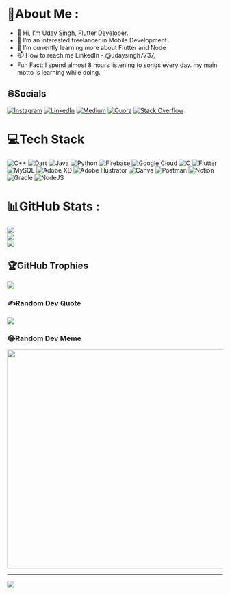 # 💫About Me :
- 👋 Hi, I’m Uday Singh, Flutter Developer.
- 👀 I’m an interested freelancer in Mobile Development.
- 🌱 I’m currently learning more about Flutter and Node
- 📫 How to reach me LinkedIn - @udaysingh7737, 
- Fun Fact: I spend almost 8 hours listening to songs every day.
  my main motto is learning while doing.


## 🌐Socials
[![Instagram](https://img.shields.io/badge/Instagram-%23E4405F.svg?logo=Instagram&logoColor=white)](https://instagram.com/@udaysingh7737) [![LinkedIn](https://img.shields.io/badge/LinkedIn-%230077B5.svg?logo=linkedin&logoColor=white)](https://linkedin.com/in/udaysingh7737) [![Medium](https://img.shields.io/badge/Medium-12100E?logo=medium&logoColor=white)](https://medium.com/@@udaysingh7737) [![Quora](https://img.shields.io/badge/Quora-%23B92B27.svg?logo=Quora&logoColor=white)](https://quora.com/profile/UDAY-SINGH-2494) [![Stack Overflow](https://img.shields.io/badge/-Stackoverflow-FE7A16?logo=stack-overflow&logoColor=white)](https://stackoverflow.com/users/15871961) 

# 💻Tech Stack
![C++](https://img.shields.io/badge/c++-%2300599C.svg?style=for-the-badge&logo=c%2B%2B&logoColor=white) ![Dart](https://img.shields.io/badge/dart-%230175C2.svg?style=for-the-badge&logo=dart&logoColor=white) ![Java](https://img.shields.io/badge/java-%23ED8B00.svg?style=for-the-badge&logo=java&logoColor=white) ![Python](https://img.shields.io/badge/python-3670A0?style=for-the-badge&logo=python&logoColor=ffdd54) ![Firebase](https://img.shields.io/badge/firebase-%23039BE5.svg?style=for-the-badge&logo=firebase) ![Google Cloud](https://img.shields.io/badge/Google%20Cloud-%234285F4.svg?style=for-the-badge&logo=google-cloud&logoColor=white) ![C](https://img.shields.io/badge/c-%2300599C.svg?style=for-the-badge&logo=c&logoColor=white) ![Flutter](https://img.shields.io/badge/Flutter-%2302569B.svg?style=for-the-badge&logo=Flutter&logoColor=white) ![MySQL](https://img.shields.io/badge/mysql-%2300f.svg?style=for-the-badge&logo=mysql&logoColor=white) ![Adobe XD](https://img.shields.io/badge/Adobe%20XD-470137?style=for-the-badge&logo=Adobe%20XD&logoColor=#FF61F6) ![Adobe Illustrator](https://img.shields.io/badge/adobeillustrator-%23FF9A00.svg?style=for-the-badge&logo=adobeillustrator&logoColor=white) ![Canva](https://img.shields.io/badge/Canva-%2300C4CC.svg?style=for-the-badge&logo=Canva&logoColor=white) ![Postman](https://img.shields.io/badge/Postman-FF6C37?style=for-the-badge&logo=postman&logoColor=white) ![Notion](https://img.shields.io/badge/Notion-%23000000.svg?style=for-the-badge&logo=notion&logoColor=white) ![Gradle](https://img.shields.io/badge/Gradle-02303A.svg?style=for-the-badge&logo=Gradle&logoColor=white) ![NodeJS](https://img.shields.io/badge/node.js-6DA55F?style=for-the-badge&logo=node.js&logoColor=white)
# 📊GitHub Stats :
![](https://github-readme-stats.vercel.app/api?username=udaysingh7737&theme=default&hide_border=false&include_all_commits=false&count_private=false)<br/>
![](https://github-readme-streak-stats.herokuapp.com/?user=udaysingh7737&theme=default&hide_border=false)<br/>
![](https://github-readme-stats.vercel.app/api/top-langs/?username=udaysingh7737&theme=default&hide_border=false&include_all_commits=false&count_private=false&layout=compact)

## 🏆GitHub Trophies
![](https://github-profile-trophy.vercel.app/?username=udaysingh7737&theme=flat&no-frame=false&no-bg=false&margin-w=4)

### ✍️Random Dev Quote
![](https://quotes-github-readme.vercel.app/api?type=vetical&theme=light)

### 😂Random Dev Meme
<img src="https://random-memer.herokuapp.com/" width="512px"/>

---
[![](https://visitcount.itsvg.in/api?id=udaysingh7737&icon=2&color=1)](https://visitcount.itsvg.in)

<!---
udaysingh7737/udaysingh7737 is a ✨ special ✨ repository because its `README.md` (this file) appears on your GitHub profile.
You can click the Preview link to take a look at your changes.
--->
